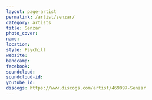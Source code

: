 ```yaml
---
layout: page-artist
permalink: /artist/senzar/
category: artists
title: Senzar
photo_cover: 
name: 
location: 
style: Psychill
website: 
bandcamp: 
facebook: 
soundcloud: 
soundcloud-id: 
youtube_id: 
discogs: https://www.discogs.com/artist/469097-Senzar
---
```

